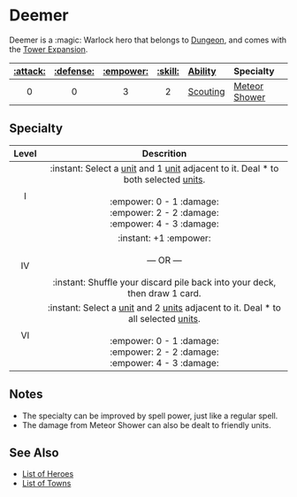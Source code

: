 # Deemer

Deemer is a :magic: Warlock hero that belongs to [Dungeon](../towns/dungeon.md), and comes with the [Tower Expansion](../content.md).

| [:attack:](../statistics/attack.md) | [:defense:](../statistics/defense.md) | [:empower:](../statistics/power.md) | [:skill:](../statistics/knowledge.md) | [Ability](../abilities.md) | Specialty |
| :---: | :---: | :---: | :---: | :--- | :--- |
| 0 | 0 | 3 | 2 | [Scouting](../abilities/scouting.md) | [Meteor Shower](#specialty) |


## Specialty

| Level | Descrition |
| :---: | :---: |
| Ⅰ | :instant: Select a [unit](../units.md) and 1 [unit](../units.md) adjacent to it. Deal \* to both selected [units](../units.md).<br><br> :empower: 0 - 1 :damage:<br>:empower: 2 - 2 :damage:<br>:empower: 4 - 3 :damage: |
| Ⅳ | :instant: +1 :empower:<br><br>— OR —<br><br>:instant: Shuffle your discard pile back into your deck, then draw 1 card. |
| Ⅵ | :instant: Select a [unit](../units.md) and 2 [units](../units.md) adjacent to it. Deal \* to all selected [units](../units.md).<br><br> :empower: 0 - 1 :damage:<br>:empower: 2 - 2 :damage:<br>:empower: 4 - 3 :damage: |


## Notes

- The specialty can be improved by spell power, just like a regular spell.
- The damage from Meteor Shower can also be dealt to friendly units.


## See Also

- [List of Heroes](../heroes.md)
- [List of Towns](../towns.md)